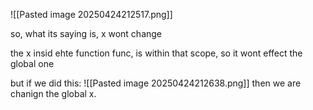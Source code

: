 ![[Pasted image 20250424212517.png]]

so, what its saying is, x wont change

the x insid ehte function func, is within that scope, so it wont effect the global one

 but if we did this:
 ![[Pasted image 20250424212638.png]]
 then we are chanign the global x.
  